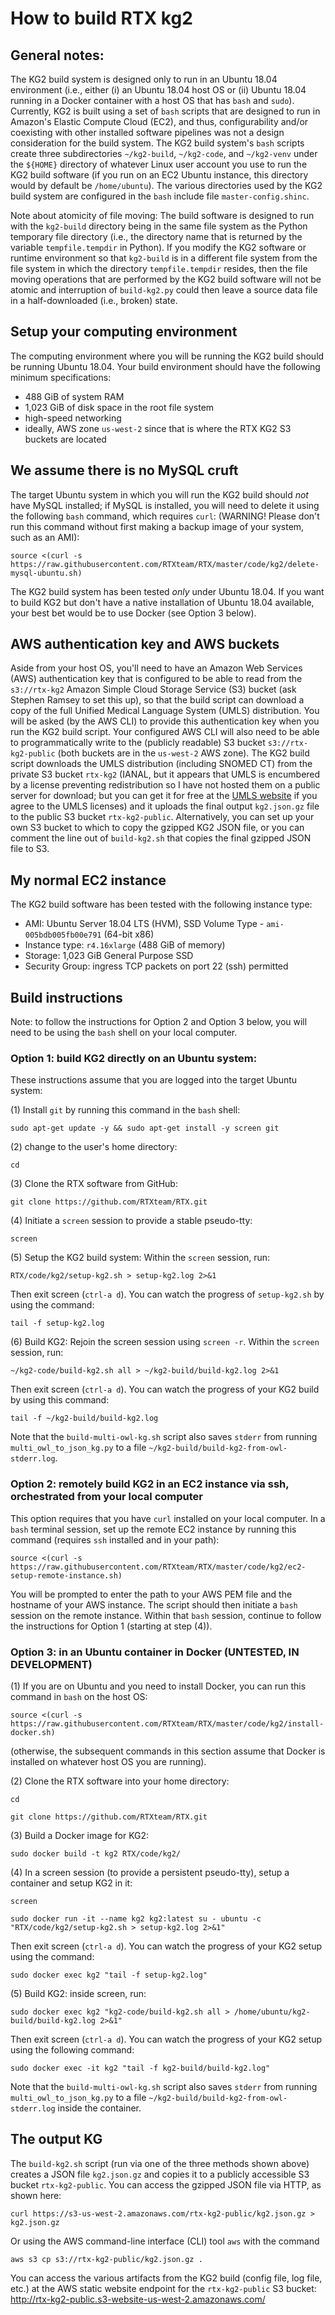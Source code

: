 
# How to build RTX kg2

## General notes:

The KG2 build system is designed only to run in an Ubuntu 18.04 environment
(i.e., either (i) an Ubuntu 18.04 host OS or (ii) Ubuntu 18.04 running in a
Docker container with a host OS that has `bash` and `sudo`). Currently, KG2 is
built using a set of `bash` scripts that are designed to run in Amazon's Elastic
Compute Cloud (EC2), and thus, configurability and/or coexisting with other
installed software pipelines was not a design consideration for the build
system. The KG2 build system's `bash` scripts create three subdirectories
`~/kg2-build`, `~/kg2-code`, and `~/kg2-venv` under the `${HOME}` directory of
whatever Linux user account you use to run the KG2 build software (if you run on
an EC2 Ubuntu instance, this directory would by default be `/home/ubuntu`). The
various directories used by the KG2 build system are configured in the `bash`
include file `master-config.shinc`.

Note about atomicity of file moving: The build software is designed to run with
the `kg2-build` directory being in the same file system as the Python temporary
file directory (i.e., the directory name that is returned by the variable
`tempfile.tempdir` in Python). If you modify the KG2 software or runtime
environment so that `kg2-build` is in a different file system from the file
system in which the directory `tempfile.tempdir` resides, then the file moving
operations that are performed by the KG2 build software will not be atomic and
interruption of `build-kg2.py` could then leave a source data file in a
half-downloaded (i.e., broken) state.

## Setup your computing environment

The computing environment where you will be running the KG2 build should be
running Ubuntu 18.04.  Your build environment should have the following minimum
specifications:

- 488 GiB of system RAM
- 1,023 GiB of disk space in the root file system 
- high-speed networking
- ideally, AWS zone `us-west-2` since that is where the RTX KG2 S3 buckets are located

## We assume there is no MySQL cruft

The target Ubuntu system in which you will run the KG2 build should *not* have MySQL
installed; if MySQL is installed, you will need to delete it using the following
`bash` command, which requires `curl`: (WARNING! Please don't run this command
without first making a backup image of your system, such as an AMI):

    source <(curl -s https://raw.githubusercontent.com/RTXteam/RTX/master/code/kg2/delete-mysql-ubuntu.sh)

The KG2 build system has been tested *only* under Ubuntu 18.04. If you want to
build KG2 but don't have a native installation of Ubuntu 18.04 available, your
best bet would be to use Docker (see Option 3 below). 

## AWS authentication key and AWS buckets

Aside from your host OS, you'll need to have an Amazon Web Services (AWS)
authentication key that is configured to be able to read from the `s3://rtx-kg2`
Amazon Simple Cloud Storage Service (S3) bucket (ask Stephen Ramsey to set this
up), so that the build script can download a copy of the full Unified Medical
Language System (UMLS) distribution.  You will be asked (by the AWS CLI) to
provide this authentication key when you run the KG2 build script. Your
configured AWS CLI will also need to be able to programmatically write to the
(publicly readable) S3 bucket `s3://rtx-kg2-public` (both buckets are in the
`us-west-2` AWS zone). The KG2 build script downloads the UMLS distribution
(including SNOMED CT) from the private S3 bucket `rtx-kg2` (IANAL, but it
appears that UMLS is encumbered by a license preventing redistribution so I have
not hosted them on a public server for download; but you can get it for free at the
[UMLS website](https://www.nlm.nih.gov/research/umls/) if you agree to the UMLS
licenses) and it uploads the final output `kg2.json.gz` file to the public S3
bucket `rtx-kg2-public`. Alternatively, you can set up your own S3 bucket to
which to copy the gzipped KG2 JSON file, or you can comment the line out of
`build-kg2.sh` that copies the final gzipped JSON file to S3.

## My normal EC2 instance

The KG2 build software has been tested with the following instance type:

- AMI: Ubuntu Server 18.04 LTS (HVM), SSD Volume Type - `ami-005bdb005fb00e791` (64-bit x86)
- Instance type: `r4.16xlarge` (488 GiB of memory)
- Storage: 1,023 GiB General Purpose SSD
- Security Group: ingress TCP packets on port 22 (ssh) permitted

## Build instructions

Note: to follow the instructions for Option 2 and Option 3 below, you will need
to be using the `bash` shell on your local computer.

### Option 1: build KG2 directly on an Ubuntu system:

These instructions assume that you are logged into the target Ubuntu system:

(1) Install `git` by running this command in the `bash` shell:

    sudo apt-get update -y && sudo apt-get install -y screen git

(2) change to the user's home directory:

    cd 
    
(3) Clone the RTX software from GitHub:

    git clone https://github.com/RTXteam/RTX.git

(4) Initiate a `screen` session to provide a stable pseudo-tty:

    screen

(5) Setup the KG2 build system: Within the `screen` session, run:

    RTX/code/kg2/setup-kg2.sh > setup-kg2.log 2>&1
    
Then exit screen (`ctrl-a d`). You can watch the progress of `setup-kg2.sh` by
using the command:

    tail -f setup-kg2.log

(6) Build KG2: Rejoin the screen session using `screen -r`.  Within
the `screen` session, run:

    ~/kg2-code/build-kg2.sh all > ~/kg2-build/build-kg2.log 2>&1

Then exit screen (`ctrl-a d`). You can watch the progress of your KG2 build by using this
command:

    tail -f ~/kg2-build/build-kg2.log
    
Note that the `build-multi-owl-kg.sh` script also saves `stderr` from running `multi_owl_to_json_kg.py`
to a file `~/kg2-build/build-kg2-from-owl-stderr.log`.

### Option 2: remotely build KG2 in an EC2 instance via ssh, orchestrated from your local computer

This option requires that you have `curl` installed on your local computer. In a
`bash` terminal session, set up the remote EC2 instance by running this command
(requires `ssh` installed and in your path):

    source <(curl -s https://raw.githubusercontent.com/RTXteam/RTX/master/code/kg2/ec2-setup-remote-instance.sh)
    
You will be prompted to enter the path to your AWS PEM file and the hostname of
your AWS instance.  The script should then initiate a `bash` session on the
remote instance. Within that `bash` session, continue to follow the instructions
for Option 1 (starting at step (4)).

### Option 3: in an Ubuntu container in Docker (UNTESTED, IN DEVELOPMENT)

(1) If you are on Ubuntu and you need to install Docker, you can run this command in `bash` on the host OS:
   
    source <(curl -s https://raw.githubusercontent.com/RTXteam/RTX/master/code/kg2/install-docker.sh)
    
(otherwise, the subsequent commands in this section assume that Docker is installed
on whatever host OS you are running). 

(2) Clone the RTX software into your home directory:

    cd 
    
    git clone https://github.com/RTXteam/RTX.git

(3) Build a Docker image for KG2:
    
    sudo docker build -t kg2 RTX/code/kg2/
    
(4) In a screen session (to provide a persistent pseudo-tty), setup a container and setup KG2 in it:

    screen
    
    sudo docker run -it --name kg2 kg2:latest su - ubuntu -c "RTX/code/kg2/setup-kg2.sh > setup-kg2.log 2>&1"
    
Then exit screen (`ctrl-a d`). You can watch the progress of your KG2 setup using the command:

    sudo docker exec kg2 "tail -f setup-kg2.log"

(5) Build KG2: inside screen, run:

    sudo docker exec kg2 "kg2-code/build-kg2.sh all > /home/ubuntu/kg2-build/build-kg2.log 2>&1"

Then exit screen (`ctrl-a d`). You can watch the progress of your KG2 setup using the
following command:

    sudo docker exec -it kg2 "tail -f kg2-build/build-kg2.log"

Note that the `build-multi-owl-kg.sh` script also saves `stderr` from running `multi_owl_to_json_kg.py`
to a file `~/kg2-build/build-kg2-from-owl-stderr.log` inside the container.

## The output KG

The `build-kg2.sh` script (run via one of the three methods shown above) creates
a JSON file `kg2.json.gz` and copies it to a publicly accessible S3 bucket
`rtx-kg2-public`. You can access the gzipped JSON file via HTTP, as shown here:

    curl https://s3-us-west-2.amazonaws.com/rtx-kg2-public/kg2.json.gz > kg2.json.gz

Or using the AWS command-line interface (CLI) tool `aws` with the command

    aws s3 cp s3://rtx-kg2-public/kg2.json.gz .

You can access the various artifacts from the KG2 build (config file, log file,
etc.) at the AWS static website endpoint for the 
`rtx-kg2-public` S3 bucket: <http://rtx-kg2-public.s3-website-us-west-2.amazonaws.com/>
